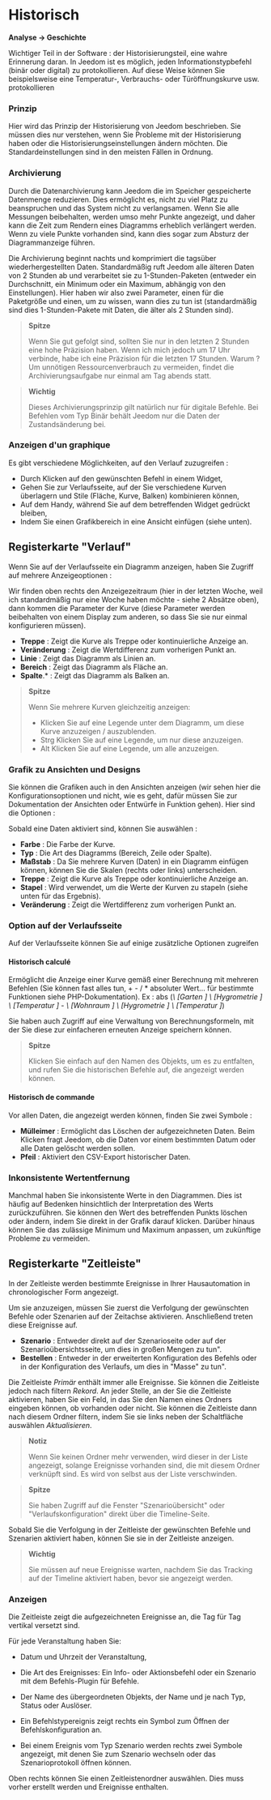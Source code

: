 # Historisch
**Analyse → Geschichte**

Wichtiger Teil in der Software : der Historisierungsteil, eine wahre Erinnerung daran. In Jeedom ist es möglich, jeden Informationstypbefehl (binär oder digital) zu protokollieren. Auf diese Weise können Sie beispielsweise eine Temperatur-, Verbrauchs- oder Türöffnungskurve usw. protokollieren

### Prinzip

Hier wird das Prinzip der Historisierung von Jeedom beschrieben. Sie müssen dies nur verstehen, wenn Sie Probleme mit der Historisierung haben oder die Historisierungseinstellungen ändern möchten. Die Standardeinstellungen sind in den meisten Fällen in Ordnung.

### Archivierung

Durch die Datenarchivierung kann Jeedom die im Speicher gespeicherte Datenmenge reduzieren. Dies ermöglicht es, nicht zu viel Platz zu beanspruchen und das System nicht zu verlangsamen. Wenn Sie alle Messungen beibehalten, werden umso mehr Punkte angezeigt, und daher kann die Zeit zum Rendern eines Diagramms erheblich verlängert werden. Wenn zu viele Punkte vorhanden sind, kann dies sogar zum Absturz der Diagrammanzeige führen.

Die Archivierung beginnt nachts und komprimiert die tagsüber wiederhergestellten Daten. Standardmäßig ruft Jeedom alle älteren Daten von 2 Stunden ab und verarbeitet sie zu 1-Stunden-Paketen (entweder ein Durchschnitt, ein Minimum oder ein Maximum, abhängig von den Einstellungen). Hier haben wir also zwei Parameter, einen für die Paketgröße und einen, um zu wissen, wann dies zu tun ist (standardmäßig sind dies 1-Stunden-Pakete mit Daten, die älter als 2 Stunden sind).

> **Spitze**
>
> Wenn Sie gut gefolgt sind, sollten Sie nur in den letzten 2 Stunden eine hohe Präzision haben. Wenn ich mich jedoch um 17 Uhr verbinde, habe ich eine Präzision für die letzten 17 Stunden. Warum ? Um unnötigen Ressourcenverbrauch zu vermeiden, findet die Archivierungsaufgabe nur einmal am Tag abends statt.

> **Wichtig**
>
> Dieses Archivierungsprinzip gilt natürlich nur für digitale Befehle. Bei Befehlen vom Typ Binär behält Jeedom nur die Daten der Zustandsänderung bei.

### Anzeigen d'un graphique

Es gibt verschiedene Möglichkeiten, auf den Verlauf zuzugreifen :

- Durch Klicken auf den gewünschten Befehl in einem Widget,
- Gehen Sie zur Verlaufsseite, auf der Sie verschiedene Kurven überlagern und Stile (Fläche, Kurve, Balken) kombinieren können,
- Auf dem Handy, während Sie auf dem betreffenden Widget gedrückt bleiben,
- Indem Sie einen Grafikbereich in eine Ansicht einfügen (siehe unten).

## Registerkarte &quot;Verlauf&quot;

Wenn Sie auf der Verlaufsseite ein Diagramm anzeigen, haben Sie Zugriff auf mehrere Anzeigeoptionen :

Wir finden oben rechts den Anzeigezeitraum (hier in der letzten Woche, weil ich standardmäßig nur eine Woche haben möchte - siehe 2 Absätze oben), dann kommen die Parameter der Kurve (diese Parameter werden beibehalten von einem Display zum anderen, so dass Sie sie nur einmal konfigurieren müssen).

- **Treppe** : Zeigt die Kurve als Treppe oder kontinuierliche Anzeige an.
- **Veränderung** : Zeigt die Wertdifferenz zum vorherigen Punkt an.
- **Linie** : Zeigt das Diagramm als Linien an.
- **Bereich** : Zeigt das Diagramm als Fläche an.
- **Spalte**\.* : Zeigt das Diagramm als Balken an.

> **Spitze**
>
> Wenn Sie mehrere Kurven gleichzeitig anzeigen:
> - Klicken Sie auf eine Legende unter dem Diagramm, um diese Kurve anzuzeigen / auszublenden.
> - Strg Klicken Sie auf eine Legende, um nur diese anzuzeigen.
> - Alt Klicken Sie auf eine Legende, um alle anzuzeigen.


### Grafik zu Ansichten und Designs

Sie können die Grafiken auch in den Ansichten anzeigen (wir sehen hier die Konfigurationsoptionen und nicht, wie es geht, dafür müssen Sie zur Dokumentation der Ansichten oder Entwürfe in Funktion gehen). Hier sind die Optionen :

Sobald eine Daten aktiviert sind, können Sie auswählen :
- **Farbe** : Die Farbe der Kurve.
- **Typ** : Die Art des Diagramms (Bereich, Zeile oder Spalte).
- **Maßstab** : Da Sie mehrere Kurven (Daten) in ein Diagramm einfügen können, können Sie die Skalen (rechts oder links) unterscheiden.
- **Treppe** : Zeigt die Kurve als Treppe oder kontinuierliche Anzeige an.
- **Stapel** : Wird verwendet, um die Werte der Kurven zu stapeln (siehe unten für das Ergebnis).
- **Veränderung** : Zeigt die Wertdifferenz zum vorherigen Punkt an.

### Option auf der Verlaufsseite

Auf der Verlaufsseite können Sie auf einige zusätzliche Optionen zugreifen

#### Historisch calculé

Ermöglicht die Anzeige einer Kurve gemäß einer Berechnung mit mehreren Befehlen (Sie können fast alles tun, + - / \* absoluter Wert… für bestimmte Funktionen siehe PHP-Dokumentation).
Ex :
abs (*\ [Garten \] \ [Hygrometrie \] \ [Temperatur \]* - *\ [Wohnraum \] \ [Hygrometrie \] \ [Temperatur \]*)

Sie haben auch Zugriff auf eine Verwaltung von Berechnungsformeln, mit der Sie diese zur einfacheren erneuten Anzeige speichern können.

> **Spitze**
>
> Klicken Sie einfach auf den Namen des Objekts, um es zu entfalten, und rufen Sie die historischen Befehle auf, die angezeigt werden können.

#### Historisch de commande

Vor allen Daten, die angezeigt werden können, finden Sie zwei Symbole :

- **Mülleimer** : Ermöglicht das Löschen der aufgezeichneten Daten. Beim Klicken fragt Jeedom, ob die Daten vor einem bestimmten Datum oder alle Daten gelöscht werden sollen.
- **Pfeil** : Aktiviert den CSV-Export historischer Daten.

### Inkonsistente Wertentfernung

Manchmal haben Sie inkonsistente Werte in den Diagrammen. Dies ist häufig auf Bedenken hinsichtlich der Interpretation des Werts zurückzuführen. Sie können den Wert des betreffenden Punkts löschen oder ändern, indem Sie direkt in der Grafik darauf klicken. Darüber hinaus können Sie das zulässige Minimum und Maximum anpassen, um zukünftige Probleme zu vermeiden.

## Registerkarte &quot;Zeitleiste&quot;

In der Zeitleiste werden bestimmte Ereignisse in Ihrer Hausautomation in chronologischer Form angezeigt.

Um sie anzuzeigen, müssen Sie zuerst die Verfolgung der gewünschten Befehle oder Szenarien auf der Zeitachse aktivieren. Anschließend treten diese Ereignisse auf.

- **Szenario** : Entweder direkt auf der Szenarioseite oder auf der Szenarioübersichtsseite, um dies in großen Mengen zu tun".
- **Bestellen** : Entweder in der erweiterten Konfiguration des Befehls oder in der Konfiguration des Verlaufs, um dies in "Masse" zu tun".

Die Zeitleiste *Primär* enthält immer alle Ereignisse. Sie können die Zeitleiste jedoch nach filtern *Rekord*. An jeder Stelle, an der Sie die Zeitleiste aktivieren, haben Sie ein Feld, in das Sie den Namen eines Ordners eingeben können, ob vorhanden oder nicht.
Sie können die Zeitleiste dann nach diesem Ordner filtern, indem Sie sie links neben der Schaltfläche auswählen *Aktualisieren*.

> **Notiz**
>
> Wenn Sie keinen Ordner mehr verwenden, wird dieser in der Liste angezeigt, solange Ereignisse vorhanden sind, die mit diesem Ordner verknüpft sind. Es wird von selbst aus der Liste verschwinden.

> **Spitze**
>
> Sie haben Zugriff auf die Fenster &quot;Szenarioübersicht&quot; oder &quot;Verlaufskonfiguration&quot; direkt über die Timeline-Seite.

Sobald Sie die Verfolgung in der Zeitleiste der gewünschten Befehle und Szenarien aktiviert haben, können Sie sie in der Zeitleiste anzeigen.

> **Wichtig**
>
> Sie müssen auf neue Ereignisse warten, nachdem Sie das Tracking auf der Timeline aktiviert haben, bevor sie angezeigt werden.

### Anzeigen

Die Zeitleiste zeigt die aufgezeichneten Ereignisse an, die Tag für Tag vertikal versetzt sind.

Für jede Veranstaltung haben Sie:

- Datum und Uhrzeit der Veranstaltung,
- Die Art des Ereignisses: Ein Info- oder Aktionsbefehl oder ein Szenario mit dem Befehls-Plugin für Befehle.
- Der Name des übergeordneten Objekts, der Name und je nach Typ, Status oder Auslöser.

- Ein Befehlstypereignis zeigt rechts ein Symbol zum Öffnen der Befehlskonfiguration an.
- Bei einem Ereignis vom Typ Szenario werden rechts zwei Symbole angezeigt, mit denen Sie zum Szenario wechseln oder das Szenarioprotokoll öffnen können.

Oben rechts können Sie einen Zeitleistenordner auswählen. Dies muss vorher erstellt werden und Ereignisse enthalten.